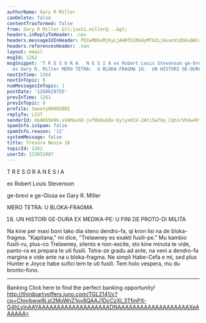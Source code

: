 ```yaml
---
authorName: Gary R Miller
canDelete: false
contentTrasformed: false
from: Gary R Miller &lt;justi.miller@...&gt;
headers.inReplyToHeader: .nan
headers.messageIdInHeader: PDIwMDkxMjEyLjA4NTU1NS4yMTU2LjAuanVzdGkubWlsbGVyQGp1bm8uY29tPg==
headers.referencesHeader: .nan
layout: email
msgId: 1262
msgSnippet: 'T R E S O R A   N E S I A ex Robert Louis Stevenson ge-brevi e ge-Glosa
  ex Gary R. Miller MERO TETRA:  U BLOKA-FRAGMA 18.  UN HISTORI GE-DURA EX MEDIKA-PE:  U'
nextInTime: 1264
nextInTopic: 0
numMessagesInTopic: 1
postDate: '1260629755'
prevInTime: 1261
prevInTopic: 0
profile: tweety08092002
replyTo: LIST
senderId: UbAK65A9k-sVmMavGO-jxfHGOuGQx-EylyxK1V-2Ati5wTkp_CqhJrVhUw4XfExAmNRNg34x662mh9e-NwvodQkT15IsXR-1Y5M00Q
spamInfo.isSpam: false
spamInfo.reason: '12'
systemMessage: false
title: Tresora Nesia 18
topicId: 1262
userId: 123051087
---
```



  T R E S O R A   N E S I A



  ex Robert Louis Stevenson

  ge-brevi e ge-Glosa ex Gary R. Miller

 MERO TETRA:  U BLOKA-FRAGMA

18.  UN HISTORI GE-DURA EX MEDIKA-PE:  U FINI DE PROTO-DI MILITA

 Na kine per maxi boni tako dia steno dendro-fa, qi kron lisi na de
bloka-fragma.  "Kapitana," mi dice, "Trelawney es exakti fusili-pe."  Mu
kambio fusili-ru, plus-co Trelawney, silento e non-excite, sto kine
minuta te vide, panto-ra es prepara te uti fusili.  Tetra-ze gradu ad
ante, na veni a dendro-fa margina e vide ante na u bloka-fragma.  Ne
simpli Habe-Cefa e mi, sed plus Hunter e Joyce habe sufici tem te uti
fusili.  Tem holo vespera, mu du bronto-fono.
____________________________________________________________
Banking
Click here to find the perfect banking opportunity!
http://thirdpartyoffers.juno.com/TGL2141/c?cp=Chnrbww9Lst2MoWnZ1ov8QAAJ1DcCzXl_3TfjnPX-G4hLylnAAYAAAAAAAAAAAAAAAAAAADNAAAAAAAAAAAAAAAAAAAXeAAAAAA=

